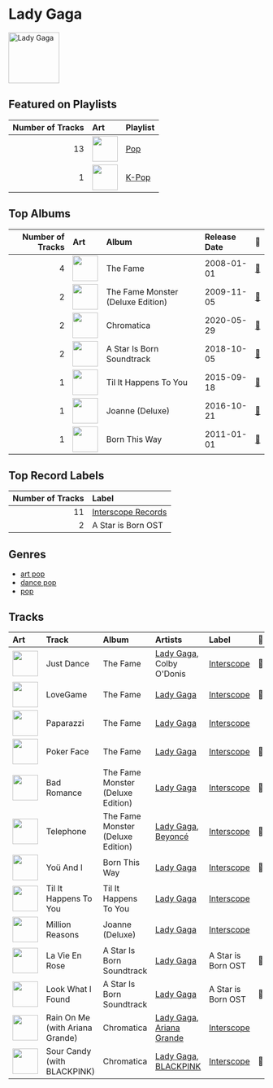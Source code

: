 
# Lady Gaga


<img src="https://i.scdn.co/image/ab6761610000e5ebc8d3d98a1bccbe71393dbfbf" alt="Lady Gaga" width="100" />

## Featured on Playlists
|   Number of Tracks | Art                                                                                                                                                                                                                         | Playlist                                |
|-------------------:|:----------------------------------------------------------------------------------------------------------------------------------------------------------------------------------------------------------------------------|:----------------------------------------|
|                 13 | <img src="https://mosaic.scdn.co/640/ab67616d0000b27341aa6776dc15fbd71a2b4557ab67616d0000b273488df3d22b1f5c0ea15b686aab67616d0000b2739b9a3105ad4ffb91ad2e2798ab67616d0000b273d6ec808748fa5b0c2d3a6618" alt="" width="50" /> | [Pop](../playlists/pop/overview.md)     |
|                  1 | <img src="https://mosaic.scdn.co/640/ab67616d0000b273505190077497c230422f2934ab67616d0000b2737dd8f95320e8ef08aa121dfeab67616d0000b2738164cd1a2e03b7ca2db9ff5eab67616d0000b273f7da7c0f322b7a1c95190d92" alt="" width="50" /> | [K-Pop](../playlists/k_pop/overview.md) |
## Top Albums

|   Number of Tracks | Art                                                                                              | Album                             | Release Date   | 🔗                                                          |
|-------------------:|:-------------------------------------------------------------------------------------------------|:----------------------------------|:---------------|:-----------------------------------------------------------|
|                  4 | <img src="https://i.scdn.co/image/ab67616d0000b273631810af03785dbad83f5c81" alt="" width="50" /> | The Fame                          | 2008-01-01     | [🔗](https://open.spotify.com/album/1jpUMnKpRlng1OJN7LJauV) |
|                  2 | <img src="https://i.scdn.co/image/ab67616d0000b2735c9890c0456a3719eeecd8aa" alt="" width="50" /> | The Fame Monster (Deluxe Edition) | 2009-11-05     | [🔗](https://open.spotify.com/album/6rePArBMb5nLWEaY9aQqL4) |
|                  2 | <img src="https://i.scdn.co/image/ab67616d0000b2736040effba89b9b00a6f6743a" alt="" width="50" /> | Chromatica                        | 2020-05-29     | [🔗](https://open.spotify.com/album/05c49JgPmL4Uz2ZeqRx5SP) |
|                  2 | <img src="https://i.scdn.co/image/ab67616d0000b273e2d156fdc691f57900134342" alt="" width="50" /> | A Star Is Born Soundtrack         | 2018-10-05     | [🔗](https://open.spotify.com/album/4sLtOBOzn4s3GDUv3c5oJD) |
|                  1 | <img src="https://i.scdn.co/image/ab67616d0000b273969438a8091085c2472a0766" alt="" width="50" /> | Til It Happens To You             | 2015-09-18     | [🔗](https://open.spotify.com/album/00qjYaNSNpQCZHhCpAlH60) |
|                  1 | <img src="https://i.scdn.co/image/ab67616d0000b2738093238ec0c71ef7c95c8fb1" alt="" width="50" /> | Joanne (Deluxe)                   | 2016-10-21     | [🔗](https://open.spotify.com/album/2ZUwFxlWo0gwTsvZ6L4Meh) |
|                  1 | <img src="https://i.scdn.co/image/ab67616d0000b2734ba15b951a5cff36133ca5bd" alt="" width="50" /> | Born This Way                     | 2011-01-01     | [🔗](https://open.spotify.com/album/2KkMVsxymoNR7hRmBcMttd) |

## Top Record Labels

|   Number of Tracks | Label                                                 |
|-------------------:|:------------------------------------------------------|
|                 11 | [Interscope Records](../labels/interscope_records.md) |
|                  2 | A Star is Born OST                                    |

## Genres

- [art pop](../genres/art_pop.md)
- [dance pop](../genres/dance_pop.md)
- [pop](../genres/pop.md)

## Tracks

| Art                                                                                              | Track                           | Album                             | Artists                                                      | Label                                         | 💚   | 🔗                                                          |
|:-------------------------------------------------------------------------------------------------|:--------------------------------|:----------------------------------|:-------------------------------------------------------------|:----------------------------------------------|:----|:-----------------------------------------------------------|
| <img src="https://i.scdn.co/image/ab67616d0000b273631810af03785dbad83f5c81" alt="" width="50" /> | Just Dance                      | The Fame                          | [Lady Gaga](lady_gaga.md), Colby O'Donis                     | [Interscope](../labels/interscope_records.md) | 💚   | [🔗](https://open.spotify.com/track/2x7MyWybabEz6Y6wvHuwGE) |
| <img src="https://i.scdn.co/image/ab67616d0000b273631810af03785dbad83f5c81" alt="" width="50" /> | LoveGame                        | The Fame                          | [Lady Gaga](lady_gaga.md)                                    | [Interscope](../labels/interscope_records.md) | 💚   | [🔗](https://open.spotify.com/track/0TcJ7QWpggdSg8t0fHThHm) |
| <img src="https://i.scdn.co/image/ab67616d0000b273631810af03785dbad83f5c81" alt="" width="50" /> | Paparazzi                       | The Fame                          | [Lady Gaga](lady_gaga.md)                                    | [Interscope](../labels/interscope_records.md) |     | [🔗](https://open.spotify.com/track/7Hqig8kp32q2Ire3ECQvWM) |
| <img src="https://i.scdn.co/image/ab67616d0000b273631810af03785dbad83f5c81" alt="" width="50" /> | Poker Face                      | The Fame                          | [Lady Gaga](lady_gaga.md)                                    | [Interscope](../labels/interscope_records.md) | 💚   | [🔗](https://open.spotify.com/track/5R8dQOPq8haW94K7mgERlO) |
| <img src="https://i.scdn.co/image/ab67616d0000b2735c9890c0456a3719eeecd8aa" alt="" width="50" /> | Bad Romance                     | The Fame Monster (Deluxe Edition) | [Lady Gaga](lady_gaga.md)                                    | [Interscope](../labels/interscope_records.md) | 💚   | [🔗](https://open.spotify.com/track/0SiywuOBRcynK0uKGWdCnn) |
| <img src="https://i.scdn.co/image/ab67616d0000b2735c9890c0456a3719eeecd8aa" alt="" width="50" /> | Telephone                       | The Fame Monster (Deluxe Edition) | [Lady Gaga](lady_gaga.md), [Beyoncé](beyonc_.md)             | [Interscope](../labels/interscope_records.md) | 💚   | [🔗](https://open.spotify.com/track/4TCL0qqKyqsMZml0G3M9IM) |
| <img src="https://i.scdn.co/image/ab67616d0000b2734ba15b951a5cff36133ca5bd" alt="" width="50" /> | Yoü And I                       | Born This Way                     | [Lady Gaga](lady_gaga.md)                                    | [Interscope](../labels/interscope_records.md) | 💚   | [🔗](https://open.spotify.com/track/6rkAY9rk1NTFB94QxG3LJR) |
| <img src="https://i.scdn.co/image/ab67616d0000b273969438a8091085c2472a0766" alt="" width="50" /> | Til It Happens To You           | Til It Happens To You             | [Lady Gaga](lady_gaga.md)                                    | [Interscope](../labels/interscope_records.md) |     | [🔗](https://open.spotify.com/track/0bCCGLHflR08UVA6oJJc8I) |
| <img src="https://i.scdn.co/image/ab67616d0000b2738093238ec0c71ef7c95c8fb1" alt="" width="50" /> | Million Reasons                 | Joanne (Deluxe)                   | [Lady Gaga](lady_gaga.md)                                    | [Interscope](../labels/interscope_records.md) |     | [🔗](https://open.spotify.com/track/7dZ1Odmx9jWIweQSatnRqo) |
| <img src="https://i.scdn.co/image/ab67616d0000b273e2d156fdc691f57900134342" alt="" width="50" /> | La Vie En Rose                  | A Star Is Born Soundtrack         | [Lady Gaga](lady_gaga.md)                                    | A Star is Born OST                            | 💚   | [🔗](https://open.spotify.com/track/3WKnfkgwrARwElktHSU5Ik) |
| <img src="https://i.scdn.co/image/ab67616d0000b273e2d156fdc691f57900134342" alt="" width="50" /> | Look What I Found               | A Star Is Born Soundtrack         | [Lady Gaga](lady_gaga.md)                                    | A Star is Born OST                            | 💚   | [🔗](https://open.spotify.com/track/1l9G7M8gNyQsgOGWZGoQsT) |
| <img src="https://i.scdn.co/image/ab67616d0000b2736040effba89b9b00a6f6743a" alt="" width="50" /> | Rain On Me (with Ariana Grande) | Chromatica                        | [Lady Gaga](lady_gaga.md), [Ariana Grande](ariana_grande.md) | [Interscope](../labels/interscope_records.md) |     | [🔗](https://open.spotify.com/track/7ju97lgwC2rKQ6wwsf9no9) |
| <img src="https://i.scdn.co/image/ab67616d0000b2736040effba89b9b00a6f6743a" alt="" width="50" /> | Sour Candy (with BLACKPINK)     | Chromatica                        | [Lady Gaga](lady_gaga.md), [BLACKPINK](blackpink.md)         | [Interscope](../labels/interscope_records.md) | 💚   | [🔗](https://open.spotify.com/track/1IWNylpZ477gIVUDpJL66u) |